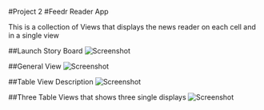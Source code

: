 #Project 2
#Feedr Reader App

This is a collection of Views that displays the news reader on each cell and in a single view

##Launch Story Board
![Screenshot](/Project2/images/launchScreen.png)

##General View
![Screenshot](/Project2/images/generalView.png)

##Table View Description
![Screenshot](/Project2/images/tableView-description.png)

##Three Table Views that shows three single displays
![Screenshot](/Project2/images/threeviews.png)
